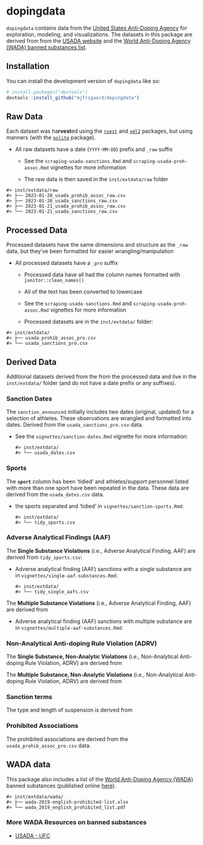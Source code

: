 
<!-- README.md is generated from README.Rmd. Please edit that file -->

# dopingdata

<!-- badges: start -->
<!-- badges: end -->

`dopingdata` contains data from the [United States Anti-Doping
Agency](https://en.wikipedia.org/wiki/United_States_Anti-Doping_Agency)
for exploration, modeling, and visualizations. The datasets in this
package are derived from from the [USADA
website](https://www.usada.org/) and the [World Anti-Doping Agency
(WADA) banned substances
list](https://www.wada-ama.org/en/prohibited-list?q=).

## Installation

You can install the development version of `dopingdata` like so:

``` r
# install.packages("devtools")
devtools::install_github("mjfrigaard/dopingdata")
```

## Raw Data

Each dataset was ha**rvest**ed using the
[`rvest`](https://rvest.tidyverse.org/) and
[`xml2`](https://xml2.r-lib.org/) packages, but using manners (with the
[`polite`](https://dmi3kno.github.io/polite/) package).

- All raw datasets have a date (`YYYY-MM-DD`) prefix and `_raw` suffix
  - See the `scraping-usada-sanctions.Rmd` and
    `scraping-usada-proh-assoc.Rmd` vignettes for more information

  - The raw data is then saved in the `inst/extdata/raw` folder

<!-- -->

    #> inst/extdata/raw
    #> ├── 2023-01-20_usada_prohib_assoc_raw.csv
    #> ├── 2023-01-20_usada_sanctions_raw.csv
    #> ├── 2023-01-21_usada_prohib_assoc_raw.csv
    #> └── 2023-01-21_usada_sanctions_raw.csv

## Processed Data

Processed datasets have the same dimensions and structure as the `_raw`
data, but they’ve been formatted for easier wrangling/manipulation

- All processed datasets have a `_pro` suffix

  - Processed data have all had the column names formatted with
    `janitor::clean_names()`

  - All of the text has been converted to lowercase

  - See the `scraping-usada-sanctions.Rmd` and
    `scraping-usada-proh-assoc.Rmd` vignettes for more information

  - Processed datasets are in the `inst/extdata/` folder:

<!-- -->

    #> inst/extdata/
    #> ├── usada_prohib_assoc_pro.csv
    #> └── usada_sanctions_pro.csv

## Derived Data

Additional datasets derived from the from the processed data and live in
the `inst/extdata/` folder (and do not have a date prefix or any
suffixes).

### Sanction Dates

The `sanction_announced` initially includes two dates (original,
updated) for a selection of athletes. These observations are wrangled
and formatted into dates. Derived from the `usada_sanctions_pro.csv`
data.

- See the `vignettes/sanction-dates.Rmd` vignette for more information:

      #> inst/extdata/
      #> └── usada_dates.csv

### Sports

The **`sport`** column has been ‘tidied’ and athletes/support personnel
listed with more than one sport have been repeated in the data. These
data are derived from the `usada_dates.csv` data.

- the sports separated and ‘tidied’ in `vignettes/sanction-sports.Rmd`:

      #> inst/extdata/
      #> └── tidy_sports.csv

### Adverse Analytical Findings (AAF)

The **Single Substance Violations** (i.e., Adverse Analytical Finding,
AAF) are derived from `tidy_sports.csv`:

- Adverse analytical finding (AAF) sanctions with a single substance are
  in `vignettes/single-aaf-substances.Rmd`:

      #> inst/extdata/
      #> └── tidy_single_aafs.csv

The **Multiple Substance Violations** (i.e., Adverse Analytical Finding,
AAF) are derived from

- Adverse analytical finding (AAF) sanctions with multiple substance are
  in `vignettes/multiple-aaf-substances.Rmd`:

### Non-Analytical Anti-doping Rule Violation (ADRV)

The **Single Substance, Non-Analytic Violations** (i.e., Non-Analytical
Anti-doping Rule Violation, ADRV) are derived from

The **Multiple Substance, Non-Analytic Violations** (i.e.,
Non-Analytical Anti-doping Rule Violation, ADRV) are derived from

### Sanction terms

The type and length of suspension is derived from

### Prohibited Associations

The prohibited associations are derived from the
`usada_prohib_assoc_pro.csv` data.

## WADA data

This package also includes a list of the [World Anti-Doping Agency
(WADA)](https://en.wikipedia.org/wiki/World_Anti-Doping_Agency) banned
substances (published online
[here](https://www.wada-ama.org/en/prohibited-list?q=)).

    #> inst/extdata/wada/
    #> ├── wada-2019-english-prohibited-list.xlsx
    #> └── wada_2019_english_prohibited_list.pdf

### More WADA Resources on banned substances

- [USADA -
  UFC](https://ufc.usada.org/wp-content/uploads/UFC-Prohibited-List.pdf)

